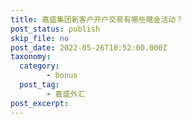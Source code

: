 ```yaml
---
title: 嘉盛集团新客户开户交易有哪些赠金活动？
post_status: publish
skip_file: no
post_date: 2022-05-26T10:52:00.000Z
taxonomy:
  category:
        - bonus
  post_tag:
        - 嘉盛外汇
post_excerpt: 
---
```


